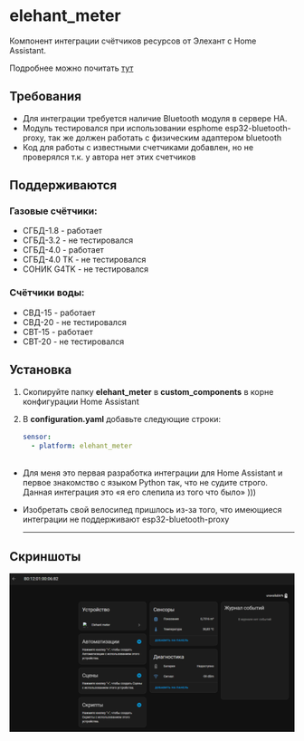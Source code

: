 # elehant_meter
Компонент интеграции счётчиков ресурсов от Элехант с Home Assistant.

Подробнее можно почитать [тут](https://orycan.ru/blog/post/elehant_meter)

## Требования
* Для интеграции требуется наличие Bluetooth модуля в сервере HA.
* Модуль тестировался при использовании esphome esp32-bluetooth-proxy, так же должен работать с физическим адаптером bluetooth
* Код для работы с известными счетчиками добавлен, но не проверялся т.к. у автора нет этих счетчиков 

## Поддерживаются
### Газовые счётчики:
* СГБД-1.8 - работает
* СГБД-3.2 - не тестировался
* СГБД-4.0 - работает
* СГБД-4.0 ТК - не тестировался
* СОНИК G4TK - не тестировался

### Счётчики воды:
* СВД-15 - работает
* СВД-20 - не тестировался
* СВТ-15 - работает
* СВТ-20 - не тестировался



## Установка
1. Скопируйте папку **elehant_meter** в **custom_components** в корне конфигурации Home Assistant
2. В **configuration.yaml** добавьте следующие строки:

    ```yaml
    sensor:
      - platform: elehant_meter
        
    ```

* Для меня это первая разработка интеграции для  Home Assistant и первое знакомство с языком Python так, что не судите строго. Данная интеграция это «я его слепила из того что было» )))
* Изобретать свой велосипед пришлось из-за того, что имеющиеся интеграции не поддерживают esp32-bluetooth-proxy

  ____

## Скриншоты

![Screenshot status](images/img1.png)

